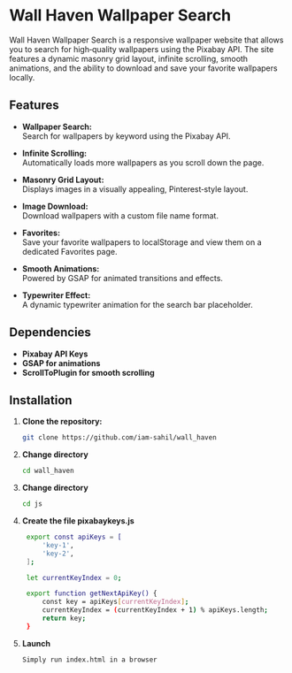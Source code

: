 # Wall Haven Wallpaper Search

Wall Haven Wallpaper Search is a responsive wallpaper website that allows you to search for high‑quality wallpapers using the Pixabay API. The site features a dynamic masonry grid layout, infinite scrolling, smooth animations, and the ability to download and save your favorite wallpapers locally.

## Features

- **Wallpaper Search:**  
  Search for wallpapers by keyword using the Pixabay API.

- **Infinite Scrolling:**  
  Automatically loads more wallpapers as you scroll down the page.

- **Masonry Grid Layout:**  
  Displays images in a visually appealing, Pinterest‑style layout.

- **Image Download:**  
  Download wallpapers with a custom file name format.

- **Favorites:**  
  Save your favorite wallpapers to localStorage and view them on a dedicated Favorites page.

- **Smooth Animations:**  
  Powered by GSAP for animated transitions and effects.

- **Typewriter Effect:**  
  A dynamic typewriter animation for the search bar placeholder.

## Dependencies

- **Pixabay API Keys**
- **GSAP for animations**
- **ScrollToPlugin for smooth scrolling**


## Installation

1. **Clone the repository:**

   ```bash
   git clone https://github.com/iam-sahil/wall_haven
   ```
2. **Change directory**
   ```bash
   cd wall_haven
   ```
2. **Change directory**
   ```bash
   cd js
   ```
3. **Create the file pixabaykeys.js**
   ```bash
    export const apiKeys = [
        'key-1',
        'key-2',
    ];

    let currentKeyIndex = 0;

    export function getNextApiKey() {
        const key = apiKeys[currentKeyIndex];
        currentKeyIndex = (currentKeyIndex + 1) % apiKeys.length;
        return key;
    }
   ```
4. **Launch**
   ```bash
   Simply run index.html in a browser
   ```
